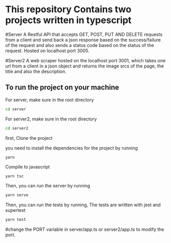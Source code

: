 # This repository Contains two projects written in typescript

#Server
A Restful API that accepts GET, POST, PUT AND DELETE requests from a client and send back a json response based on the success/failure of the request and also sends a status code based on the status of the request. Hosted on localhost port 3005.



#Server2
A web scraper hosted on the localhost port 3001, which takes one url from a client in a json object and returns the image srcs of the page, the title and also the description.



## To run the project on your machine


For server, make sure in the root directory
```sh
cd server
```

For server2, make sure in the root directory
```sh
cd server2
```

first, Clone the project

you need to install the dependencies for the project by running
```
yarn
```

Compile to javascript

```sh
yarn tsc
```

Then, you can run the server by running

```sh
yarn serve
```

Then, you can run the tests by running, The tests are written with jest and supertest

```sh
yarn test
```

#change the PORT variable in server/app.ts or server2/app.ts to modify the port.
